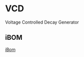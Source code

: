 # VCD

Voltage Controlled Decay Generator

## iBOM
[iBom](https://htmlpreview.github.io/?https://github.com/PierreIsCoding/sdiy/blob/main/VCD/ibom.html)
